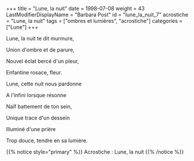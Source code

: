 +++
title = "Lune, la nuit"
date = 1998-07-08
weight = 43
LastModifierDisplayName = "Barbara Post"
id = "lune_la_nuit_7"
acrostiche = "Lune, la nuit"
tags = ["ombres et lumières", "acrostiche"]
categories = ["Lune"]
+++

Lune, la nuit te dit murmure,

Union d'ombre et de parure,

Nouvel éclat bercé d'un pleur,

Enfantine rosace, fleur.

Lune, cette nuit nous pardonne

A l'infini lorsque résonne

Naïf battement de ton sein,

Unique trace d'un dessein

Illuminé d'une prière

Trop douce, tendre en sa lumière.

{{% notice style="primary" %}}
Acrostiche : Lune, la nuit
{{% /notice %}}
